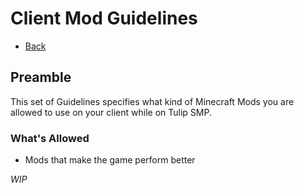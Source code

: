 # Client Mod Guidelines

- [Back](/)

## Preamble

This set of Guidelines specifies what kind of Minecraft Mods you are allowed to use on your client while on Tulip SMP. 

### What's Allowed

- Mods that make the game perform better

*WIP*